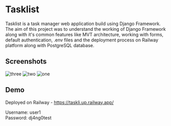 # Tasklist

Tasklist is a task manager web application build using Django Framework. 
The aim of this project was to understand the working of Django Framework along with it's common features like MVT architecture, working with forms, default authentication, .env files and the deployment process on Railway platform along with PostgreSQL database.

## Screenshots
![three](https://github.com/user-attachments/assets/1f26dd1d-751d-4f1a-94f5-02c54eb5c8ce)
![two](https://github.com/user-attachments/assets/86706f36-287d-48b4-8952-494b1731c61c)
![one](https://github.com/user-attachments/assets/54c6fd42-77bb-43a1-bfe4-abf6c6c0ee6b)

## Demo

Deployed on Railway - https://taskli.up.railway.app/

Username: user1  
Password: dj4ng0test
